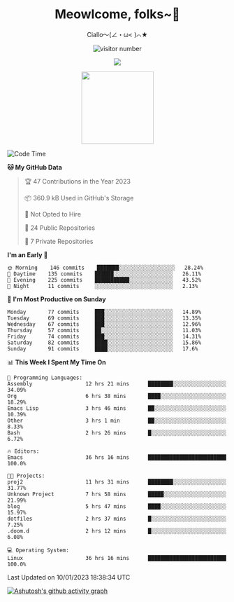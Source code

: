 <div align="center">
  <h1>Meowlcome, folks~👋</h1>
  <p>Ciallo～(∠・ω< )⌒★</p>
</div>

<p align="center">
  <img src="https://count.getloli.com/get/@Ziqi-Yang?theme=rule34" alt="visitor number" />
</p>

<p align="center">
  <img src="https://skillicons.dev/icons?i=c,py,flutter,go,java,js,linux,emacs" />
</p>
<p align="center">
  <img height="165" src="https://github-readme-stats.vercel.app/api?username=Ziqi-Yang&show_icons=true&include_all_commits=true&hide_border=true" />
</p>

<!--START_SECTION:waka-->
![Code Time](http://img.shields.io/badge/Code%20Time-372%20hrs%2016%20mins-blue)

**🐱 My GitHub Data** 

> 🏆 47 Contributions in the Year 2023
 > 
> 📦 360.9 kB Used in GitHub's Storage 
 > 
> 🚫 Not Opted to Hire
 > 
> 📜 24 Public Repositories 
 > 
> 🔑 7 Private Repositories  
 > 
**I'm an Early 🐤** 

```text
🌞 Morning    146 commits    ███████░░░░░░░░░░░░░░░░░░   28.24% 
🌆 Daytime    135 commits    ██████░░░░░░░░░░░░░░░░░░░   26.11% 
🌃 Evening    225 commits    ███████████░░░░░░░░░░░░░░   43.52% 
🌙 Night      11 commits     ░░░░░░░░░░░░░░░░░░░░░░░░░   2.13%

```
📅 **I'm Most Productive on Sunday** 

```text
Monday       77 commits     ███░░░░░░░░░░░░░░░░░░░░░░   14.89% 
Tuesday      69 commits     ███░░░░░░░░░░░░░░░░░░░░░░   13.35% 
Wednesday    67 commits     ███░░░░░░░░░░░░░░░░░░░░░░   12.96% 
Thursday     57 commits     ██░░░░░░░░░░░░░░░░░░░░░░░   11.03% 
Friday       74 commits     ███░░░░░░░░░░░░░░░░░░░░░░   14.31% 
Saturday     82 commits     ████░░░░░░░░░░░░░░░░░░░░░   15.86% 
Sunday       91 commits     ████░░░░░░░░░░░░░░░░░░░░░   17.6%

```


📊 **This Week I Spent My Time On** 

```text
💬 Programming Languages: 
Assembly                 12 hrs 21 mins      ████████░░░░░░░░░░░░░░░░░   34.09% 
Org                      6 hrs 38 mins       ████░░░░░░░░░░░░░░░░░░░░░   18.29% 
Emacs Lisp               3 hrs 46 mins       ██░░░░░░░░░░░░░░░░░░░░░░░   10.39% 
Other                    3 hrs 1 min         ██░░░░░░░░░░░░░░░░░░░░░░░   8.33% 
Bash                     2 hrs 26 mins       █░░░░░░░░░░░░░░░░░░░░░░░░   6.72%

🔥 Editors: 
Emacs                    36 hrs 16 mins      █████████████████████████   100.0%

🐱‍💻 Projects: 
proj2                    11 hrs 31 mins      ████████░░░░░░░░░░░░░░░░░   31.77% 
Unknown Project          7 hrs 58 mins       █████░░░░░░░░░░░░░░░░░░░░   21.99% 
blog                     5 hrs 47 mins       ████░░░░░░░░░░░░░░░░░░░░░   15.97% 
dotfiles                 2 hrs 37 mins       █░░░░░░░░░░░░░░░░░░░░░░░░   7.25% 
.doom.d                  2 hrs 12 mins       █░░░░░░░░░░░░░░░░░░░░░░░░   6.08%

💻 Operating System: 
Linux                    36 hrs 16 mins      █████████████████████████   100.0%

```


 Last Updated on 10/01/2023 18:38:34 UTC
<!--END_SECTION:waka-->


[![Ashutosh's github activity graph](https://github-readme-activity-graph.cyclic.app/graph?username=Ziqi-Yang&theme=github)](https://github.com/ashutosh00710/github-readme-activity-graph)
